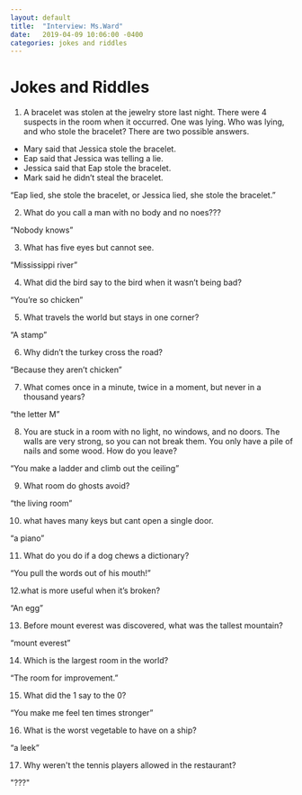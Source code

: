 ```yaml
---
layout: default
title:  "Interview: Ms.Ward"
date:   2019-04-09 10:06:00 -0400
categories: jokes and riddles
---
```

# Jokes and Riddles
1. A bracelet was stolen at the jewelry store last night. There were 4 suspects in the room when it occurred. One was lying. Who was lying, and who stole the bracelet? There are two possible answers.
* Mary said that Jessica stole the bracelet.
* Eap said that Jessica was telling a lie.
* Jessica said that Eap stole the bracelet.
* Mark said he didn’t steal the bracelet.

“Eap lied, she stole the bracelet, or Jessica lied, she stole the bracelet.”

2. What do you call a man with no body and no noes???

“Nobody knows”     

3. What has five eyes but cannot see.

“Mississippi river”

4. What did the bird say to the bird when it wasn’t being bad?

“You’re so chicken”

5. What travels the world but stays in one corner?

“A stamp”

6. Why didn’t the turkey cross the road?

“Because they aren’t chicken”       

7. What comes once in a minute, twice in a moment, but never in a thousand years?

“the letter M”

8. You are stuck in a room with no light, no windows, and no doors. The walls are very strong, so you can not break them. You only have a pile of nails and some wood. How do you leave?

“You make a ladder and climb out the ceiling”

9. What room do ghosts avoid? 

“the living room”

10. what haves many keys but cant open a single door. 

“a piano”

11. What do you do if a dog chews a dictionary?

“You pull the words out of his mouth!”

12.what is more useful when it’s broken? 

“An egg” 

13. Before mount everest was discovered, what was the tallest mountain?

“mount everest”

14. Which is the largest room in the world?

“The room for improvement.”

15. What did the 1 say to the 0?

“You make me feel ten times stronger”

16. What is the worst vegetable to have on a ship?

“a leek”

17. Why weren't the tennis players allowed in the restaurant?

"???"
